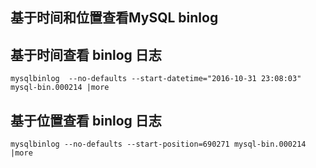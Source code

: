 ## 基于时间和位置查看MySQL binlog

## 基于时间查看 binlog 日志

```
mysqlbinlog  --no-defaults --start-datetime="2016-10-31 23:08:03" mysql-bin.000214 |more
```

## 基于位置查看 binlog 日志

```
mysqlbinlog --no-defaults --start-position=690271 mysql-bin.000214 |more
```